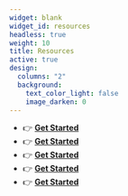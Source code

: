 ```yaml
---
widget: blank
widget_id: resources
headless: true
weight: 10
title: Resources
active: true
design:
  columns: "2"
  background:
    text_color_light: false
    image_darken: 0
---
```

- 👉 [**Get Started**](https://wowchemy.com/docs/install/)
- 👉 [**Get Started**](https://wowchemy.com/docs/install/)
- 👉 [**Get Started**](https://wowchemy.com/docs/install/)
- 👉 [**Get Started**](https://wowchemy.com/docs/install/)
- 👉 [**Get Started**](https://wowchemy.com/docs/install/)